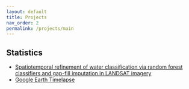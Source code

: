 ```yaml
---
layout: default
title: Projects
nav_order: 2
permalink: /projects/main
---
```


Statistics
----------

* [Spatiotemporal refinement of water classification via random forest classifiers and gap-fill imputation in LANDSAT imagery](https://lib.dr.iastate.edu/creativecomponents/456/)
* [Google Earth Timelapse](http://labuzzetta.github.io/projects/google_earth)
